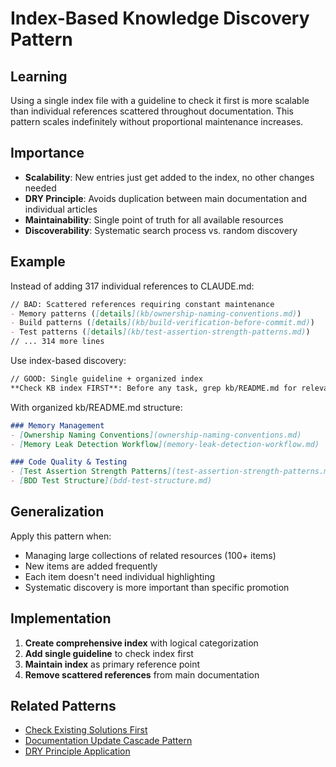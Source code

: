 # Index-Based Knowledge Discovery Pattern

## Learning
Using a single index file with a guideline to check it first is more scalable than individual references scattered throughout documentation. This pattern scales indefinitely without proportional maintenance increases.

## Importance
- **Scalability**: New entries just get added to the index, no other changes needed
- **DRY Principle**: Avoids duplication between main documentation and individual articles
- **Maintainability**: Single point of truth for all available resources
- **Discoverability**: Systematic search process vs. random discovery

## Example
Instead of adding 317 individual references to CLAUDE.md:
```markdown
// BAD: Scattered references requiring constant maintenance
- Memory patterns ([details](kb/ownership-naming-conventions.md))
- Build patterns ([details](kb/build-verification-before-commit.md))
- Test patterns ([details](kb/test-assertion-strength-patterns.md))
// ... 314 more lines
```

Use index-based discovery:
```markdown
// GOOD: Single guideline + organized index
**Check KB index FIRST**: Before any task, grep kb/README.md for relevant patterns
```

With organized kb/README.md structure:
```markdown
### Memory Management
- [Ownership Naming Conventions](ownership-naming-conventions.md)
- [Memory Leak Detection Workflow](memory-leak-detection-workflow.md)

### Code Quality & Testing
- [Test Assertion Strength Patterns](test-assertion-strength-patterns.md)
- [BDD Test Structure](bdd-test-structure.md)
```

## Generalization
Apply this pattern when:
- Managing large collections of related resources (100+ items)
- New items are added frequently
- Each item doesn't need individual highlighting
- Systematic discovery is more important than specific promotion

## Implementation
1. **Create comprehensive index** with logical categorization
2. **Add single guideline** to check index first
3. **Maintain index** as primary reference point
4. **Remove scattered references** from main documentation

## Related Patterns
- [Check Existing Solutions First](check-existing-solutions-first.md)
- [Documentation Update Cascade Pattern](documentation-update-cascade-pattern.md)
- [DRY Principle Application](code-smell-duplicate-code.md)